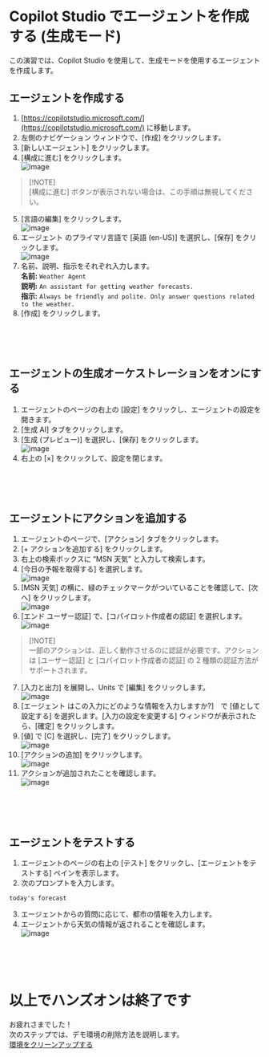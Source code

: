 # Copilot Studio でエージェントを作成する (生成モード)
この演習では、Copilot Studio を使用して、生成モードを使用するエージェントを作成します。
<br>

## エージェントを作成する

1. [https://copilotstudio.microsoft.com/](https://copilotstudio.microsoft.com/) に移動します。
2. 左側のナビゲーション ウィンドウで、[作成] をクリックします。
3. [新しいエージェント] をクリックします。
4. [構成に進む] をクリックします。<br>
![image](image/02/image31.png)<br>
> [!NOTE]<br>
> [構成に進む] ボタンが表示されない場合は、この手順は無視してください。
5. [言語の編集] をクリックします。<br>
![image](image/02/image32.png)<br> 
6. エージェント のプライマリ言語で [英語 (en-US)] を選択し、[保存] をクリックします。<br>
![image](image/02/image33.png)<br>
7. 名前、説明、指示をそれぞれ入力します。<br>
**名前:** ```Weather Agent```<br>
**説明:** ```An assistant for getting weather forecasts.```<br>
**指示:** ```Always be friendly and polite. Only answer questions related to the weather.```<br>
8. [作成] をクリックします。<br>
<br>
<br>
<br>

## エージェントの生成オーケストレーションをオンにする

1. エージェントのページの右上の [設定] をクリックし、エージェントの設定を開きます。
2. [生成 AI] タブをクリックします。
3. [生成 (プレビュー)] を選択し、[保存] をクリックします。<br>
![image](image/02/image34.png)<br>
4. 右上の [×] をクリックして、設定を閉じます。<br>
<br>
<br>
<br>

## エージェントにアクションを追加する
1. エージェントのページで、[アクション] タブをクリックします。
2. [+ アクションを追加する] をクリックします。
3. 右上の検索ボックスに “MSN 天気” と入力して検索します。
4. [今日の予報を取得する] を選択します。<br>
![image](image/02/image35.png)<br> 
5. [MSN 天気] の横に、緑のチェックマークがついていることを確認して、[次へ] をクリックします。<br>
![image](image/02/image36.png)<br> 
6. [エンド ユーザー認証] で、[コパイロット作成者の認証] を選択します。<br>
![image](image/02/image37.png)<br>
> [!NOTE]<br>
> 一部のアクションは、正しく動作させるのに認証が必要です。アクションは [ユーザー認証] と [コパイロット作成者の認証] の 2 種類の認証方法がサポートされます。
7. [入力と出力] を展開し、Units で [編集] をクリックします。<br>
![image](image/02/image38.png)<br> 
8. [エージェント はこの入力にどのような情報を入力しますか?]　で [値として設定する] を選択します。[入力の設定を変更する] ウィンドウが表示されたら、[確定] をクリックします。
9. [値] で [C] を選択し、[完了] をクリックします。<br>
![image](image/02/image39.png)<br> 
10. [アクションの追加] をクリックします。<br>
![image](image/02/image40.png)<br>
11. アクションが追加されたことを確認します。<br>
![image](image/02/image41.png)<br>
<br>
<br>
<br>

## エージェントをテストする

1.	エージェントのページの右上の [テスト] をクリックし、[エージェントをテストする] ペインを表示します。
2.	次のプロンプトを入力します。
```
today's forecast
```
3.	エージェントからの質問に応じて、都市の情報を入力します。
4.	エージェントから天気の情報が返されることを確認します。<br>
![image](image/02/image42.png)<br>
<br>
<br>
<br>

# 以上でハンズオンは終了です
お疲れさまでした！<br>
次のステップでは、デモ環境の削除方法を説明します。<br>
[環境をクリーンアップする](3-cleanup.md) 
